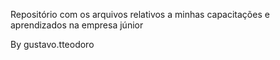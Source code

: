 Repositório com os arquivos relativos a minhas capacitações e aprendizados na empresa júnior

By gustavo.tteodoro
